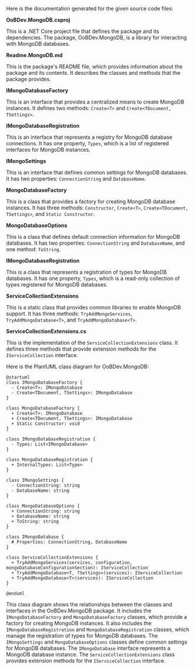 Here is the documentation generated for the given source code files:

**OoBDev.MongoDB.csproj**

This is a .NET Core project file that defines the package and its dependencies. The package, OoBDev.MongoDB, is a library for interacting with MongoDB databases.

**Readme.MongoDB.md**

This is the package's README file, which provides information about the package and its contents. It describes the classes and methods that the package provides.

**IMongoDatabaseFactory**

This is an interface that provides a centralized means to create MongoDB instances. It defines two methods: `Create<T>` and `Create<TDocument, TSettings>`.

**IMongoDatabaseRegistration**

This is an interface that represents a registry for MongoDB database connections. It has one property, `Types`, which is a list of registered interfaces for MongoDB instances.

**IMongoSettings**

This is an interface that defines common settings for MongoDB databases. It has two properties: `ConnectionString` and `DatabaseName`.

**MongoDatabaseFactory**

This is a class that provides a factory for creating MongoDB database instances. It has three methods: `Constructor`, `Create<T>`, `Create<TDocument, TSettings>`, and `Static Constructor`.

**MongoDatabaseOptions**

This is a class that defines default connection information for MongoDB databases. It has two properties: `ConnectionString` and `DatabaseName`, and one method: `ToString`.

**IMongoDatabaseRegistration**

This is a class that represents a registration of types for MongoDB databases. It has one property, `Types`, which is a read-only collection of types registered for MongoDB databases.

**ServiceCollectionExtensions**

This is a static class that provides common libraries to enable MongoDB support. It has three methods: `TryAddMongoServices`, `TryAddMongoDatabase<T>`, and `TryAddMongoDatabase<T>`.

**ServiceCollectionExtensions.cs**

This is the implementation of the `ServiceCollectionExtensions` class. It defines three methods that provide extension methods for the `IServiceCollection` interface.

Here is the PlantUML class diagram for OoBDev.MongoDB:
```plantuml
@startuml
class IMongoDatabaseFactory {
  - Create<T>: IMongoDatabase
  - Create<TDocument, TSettings>: IMongoDatabase
}

class MongoDatabaseFactory {
  + Create<T>: IMongoDatabase
  + Create<TDocument, TSettings>: IMongoDatabase
  + Static Constructor: void
}

class IMongoDatabaseRegistration {
  - Types: List<IMongoDatabase>
}

class MongoDatabaseRegistration {
  + InternalTypes: List<Type>
}

class IMongoSettings {
  - ConnectionString: string
  - DatabaseName: string
}

class MongoDatabaseOptions {
  + ConnectionString: string
  + DatabaseName: string
  + ToString: string
}

class IMongoDatabase {
  # Properties: ConnectionString, DatabaseName
}

class ServiceCollectionExtensions {
  + TryAddMongoServices(services, configuration, mongoDatabaseConfigurationSection): IServiceCollection
  + TryAddMongoDatabase<T, TSettings>(services): IServiceCollection
  + TryAddMongoDatabase<T>(services): IServiceCollection
}

@enduml
```
This class diagram shows the relationships between the classes and interfaces in the OoBDev.MongoDB package. It includes the `IMongoDatabaseFactory` and `MongoDatabaseFactory` classes, which provide a factory for creating MongoDB instances. It also includes the `IMongoDatabaseRegistration` and `MongoDatabaseRegistration` classes, which manage the registration of types for MongoDB databases. The `IMongoSettings` and `MongoDatabaseOptions` classes define common settings for MongoDB databases. The `IMongoDatabase` interface represents a MongoDB database instance. The `ServiceCollectionExtensions` class provides extension methods for the `IServiceCollection` interface.